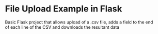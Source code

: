 # File Upload Example in Flask

Basic Flask project that allows upload of a .csv file, adds a field to the end of each line of the CSV and downloads the resultant data
